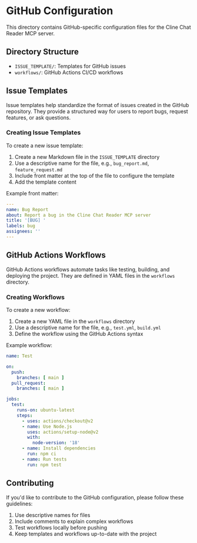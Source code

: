 # GitHub Configuration

This directory contains GitHub-specific configuration files for the Cline Chat Reader MCP server.

## Directory Structure

- `ISSUE_TEMPLATE/`: Templates for GitHub issues
- `workflows/`: GitHub Actions CI/CD workflows

## Issue Templates

Issue templates help standardize the format of issues created in the GitHub repository. They provide a structured way for users to report bugs, request features, or ask questions.

### Creating Issue Templates

To create a new issue template:

1. Create a new Markdown file in the `ISSUE_TEMPLATE` directory
2. Use a descriptive name for the file, e.g., `bug_report.md`, `feature_request.md`
3. Include front matter at the top of the file to configure the template
4. Add the template content

Example front matter:

```yaml
---
name: Bug Report
about: Report a bug in the Cline Chat Reader MCP server
title: '[BUG] '
labels: bug
assignees: ''
---
```

## GitHub Actions Workflows

GitHub Actions workflows automate tasks like testing, building, and deploying the project. They are defined in YAML files in the `workflows` directory.

### Creating Workflows

To create a new workflow:

1. Create a new YAML file in the `workflows` directory
2. Use a descriptive name for the file, e.g., `test.yml`, `build.yml`
3. Define the workflow using the GitHub Actions syntax

Example workflow:

```yaml
name: Test

on:
  push:
    branches: [ main ]
  pull_request:
    branches: [ main ]

jobs:
  test:
    runs-on: ubuntu-latest
    steps:
      - uses: actions/checkout@v2
      - name: Use Node.js
        uses: actions/setup-node@v2
        with:
          node-version: '18'
      - name: Install dependencies
        run: npm ci
      - name: Run tests
        run: npm test
```

## Contributing

If you'd like to contribute to the GitHub configuration, please follow these guidelines:

1. Use descriptive names for files
2. Include comments to explain complex workflows
3. Test workflows locally before pushing
4. Keep templates and workflows up-to-date with the project
